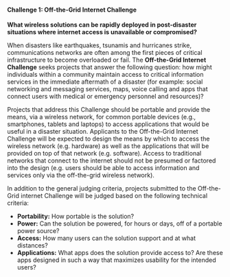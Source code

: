 #### Challenge 1: Off-the-Grid Internet Challenge

**What wireless solutions can be rapidly deployed in post-disaster situations where internet access is unavailable or compromised?**

When disasters like earthquakes, tsunamis and hurricanes strike, communications networks are often among the first pieces of critical infrastructure to become overloaded or fail. The **Off-the-Grid Internet Challenge** seeks projects that answer the following question: how might individuals within a community maintain access to critical information services in the immediate aftermath of a disaster (for example: social networking and messaging services, maps, voice calling and apps that connect users with medical or emergency personnel and resources)?

Projects that address this Challenge should be portable and provide the means, via a wireless network, for common portable devices (e.g., smartphones, tablets and laptops) to access applications that would be useful in a disaster situation. Applicants to the Off-the-Grid Internet Challenge will be expected to design the means by which to access the wireless network (e.g. hardware) as well as the applications that will be provided on top of that network (e.g. software). Access to traditional networks that connect to the internet should not be presumed or factored into the design (e.g. users should be able to access information and services only via the off-the-grid wireless network).

In addition to the general judging criteria, projects submitted to the Off-the-Grid internet Challenge will be judged based on the following technical criteria:

- **Portability:** How portable is the solution?
- **Power:** Can the solution be powered, for hours or days, off of a portable power source?
- **Access:** How many users can the solution support and at what distances?
- **Applications:** What apps does the solution provide access to? Are these apps designed in such a way that maximizes usability for the intended users?
